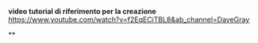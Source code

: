 **video tutorial di riferimento per la creazione**
https://www.youtube.com/watch?v=f2EqECiTBL8&ab_channel=DaveGray

**